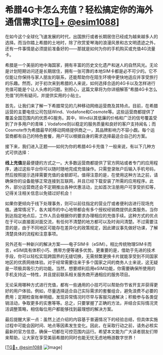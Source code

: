 # 希腊4G卡怎么充值？轻松搞定你的海外通信需求[[TG💪+ @esim1088](https://t.me/s/esim1088)]

在如今这个全球化飞速发展的时代，出国旅行或者长期居住已经成为越来越多人的选择。而当你踏上希腊的土地时，除了欣赏爱琴海的浪漫风景和古文明遗迹之外，还有一件事情是必须提前准备好的——那就是如何为你的手机购买或充值4G流量卡。

希腊是一个美丽的地中海国家，拥有丰富的历史文化遗产和迷人的自然风光。无论是计划短期访问还是长期居住，拥有一张可靠的本地SIM卡都是必不可少的。它不仅能让你保持与家人朋友的联系，还能帮助你在陌生环境中更快地适应并享受旅行的乐趣。然而，对于初次来到希腊的人来说，如何选择合适的4G卡以及怎样进行充值可能是个让人头疼的问题。别担心，这篇文章将为你详细解答“希腊4G卡怎么充值”的所有疑问，并提供实用的小贴士。

首先，让我们来了解一下希腊常见的几种移动网络运营商及其特点。目前，在希腊运营的主要电信公司包括Wind、Vodafone和Cosmote等。这些运营商都提供了覆盖全国范围内的优质4G服务。其中，Wind以其低廉的价格和广泛的信号覆盖受到了许多用户的青睐；Vodafone则以稳定的服务质量和良好的客户支持闻名；而Cosmote作为希腊最早的移动网络提供商之一，其品牌影响力不容小觑。每个运营商都有自己的特色套餐，用户可以根据自身的需求选择最适合自己的方案。

接下来，我们进入正题——如何为你的希腊4G卡充值？一般来说，有以下几种方式可供选择：

**线上充值**是最便捷的方式之一。大多数运营商都提供了官方网站或者专门的应用程序，通过这些平台你可以随时随地完成充值操作。只需登录账户后输入手机号码，然后按照提示选择需要充值的金额即可。值得注意的是，在使用这种方法之前，请确保你的设备能够正常连接到互联网，并且已经下载安装了所需的应用程序。此外，部分运营商还会不定期推出各种优惠活动，比如首次注册用户可享受折扣等，记得关注相关信息以免错过好机会！

如果你更倾向于线下处理事务，则可以前往指定的营业厅或者便利店进行现场充值。通常情况下，各大城市的中心地带都会有多个授权经销商提供此类服务。当你到达指定地点后，工作人员会根据你的要求办理相应的充值手续。这种方式的优点在于可以直接面对面交流，有任何不清楚的地方都可以及时询问清楚。不过需要注意的是，由于不同地区可能存在差异化的政策规定，因此建议事先做好功课，了解清楚具体的流程和注意事项。

另外还有一种新兴的解决方案——电子SIM卡（eSIM）。相比传统物理SIM卡而言，eSIM具有体积小巧、携带方便等诸多优势。更重要的是，借助于先进的技术手段，你可以轻松实现跨国界的无缝切换，无需频繁更换卡片就能享受到不同国家地区的优质网络体验。对于经常需要往来于多个国家之间的商务人士来说，这无疑是一项极具吸引力的功能。当然，想要顺利启用eSIM功能，你需要确保所使用的手机支持这一特性，并且提前联系相关服务商开通相应的服务项目。

无论采用哪种方式进行充值，都有一些通用的小技巧可以帮助你节省开支并获得更好的用户体验。例如，尽量选择适合自己实际需求的套餐组合，避免浪费不必要的费用；定期检查账单明细，发现异常情况时尽早与客服沟通解决；积极参与各类促销活动，争取更多的实惠等等。总之，只要掌握了正确的方法，并结合实际情况灵活调整策略，相信每位用户都能够找到最理想的解决方案。

最后提醒大家一点：虽然上述介绍的内容基于普遍情况下的经验总结，但具体实施过程中可能会因时间、地点等因素发生变化。因此，在采取行动之前，请务必核实最新的官方信息，确保一切都在可控范围内运行。希望本文能为广大读者朋友们带来帮助，让大家在享受美丽希腊的同时也能无忧无虑地畅游数字世界！

[[TG💪+ @esim1088](https://t.me/s/esim1088) ![Image](https://i.postimg.cc/4NQfJmqS/Snipaste-2025-05-13-00-14-12.png)]